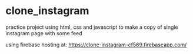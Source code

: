 # clone_instagram
practice project using html, css and javascript to make a copy of single instagram page with some feed

using firebase hosting at: https://clone-instagram-cf569.firebaseapp.com/
